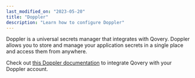 ```yaml
---
last_modified_on: "2023-05-20"
title: "Doppler"
description: "Learn how to configure Doppler"
---
```


Doppler is a universal secrets manager that integrates with Qovery. Doppler allows you to store and manage your application secrets in a single place and access them from anywhere.

Check out [this Doppler documentation](https://docs.doppler.com/docs/qovery) to integrate Qovery with your Doppler account.



